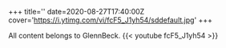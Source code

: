 +++
title=''
date=2020-08-27T17:40:00Z
cover='https://i.ytimg.com/vi/fcF5_J1yh54/sddefault.jpg'
+++

All content belongs to GlennBeck.
{{< youtube fcF5_J1yh54 >}}
